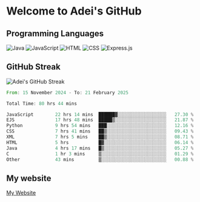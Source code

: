 # Welcome to Adei's GitHub

## Programming Languages
![Java](https://img.shields.io/badge/Java-007396?style=flat-square&logo=java&logoColor=white)
![JavaScript](https://img.shields.io/badge/JavaScript-F7DF1E?style=flat-square&logo=javascript&logoColor=black)
![HTML](https://img.shields.io/badge/HTML-E34F26?style=flat-square&logo=html5&logoColor=white)
![CSS](https://img.shields.io/badge/CSS-1572B6?style=flat-square&logo=css3&logoColor=white)
![Express.js](https://img.shields.io/badge/Express.js-000000?style=flat-square&logo=express&logoColor=white)


## GitHub Streak
![Adei's GitHub Streak](https://github-readme-streak-stats.herokuapp.com/?user=AdeiTamayo&hide_border=true)

<!--START_SECTION:waka-->

```rust
From: 15 November 2024 - To: 21 February 2025

Total Time: 80 hrs 44 mins

JavaScript        22 hrs 14 mins  ██████▓░░░░░░░░░░░░░░░░░░   27.30 %
EJS               17 hrs 48 mins  █████▒░░░░░░░░░░░░░░░░░░░   21.87 %
Python            9 hrs 54 mins   ███░░░░░░░░░░░░░░░░░░░░░░   12.16 %
CSS               7 hrs 41 mins   ██▒░░░░░░░░░░░░░░░░░░░░░░   09.43 %
XML               7 hrs 5 mins    ██▒░░░░░░░░░░░░░░░░░░░░░░   08.71 %
HTML              5 hrs           █▓░░░░░░░░░░░░░░░░░░░░░░░   06.14 %
Java              4 hrs 17 mins   █▒░░░░░░░░░░░░░░░░░░░░░░░   05.27 %
C                 1 hr 3 mins     ▒░░░░░░░░░░░░░░░░░░░░░░░░   01.29 %
Other             43 mins         ▒░░░░░░░░░░░░░░░░░░░░░░░░   00.88 %
```

<!--END_SECTION:waka-->

## My website
[My Website](https://adei.eus)


